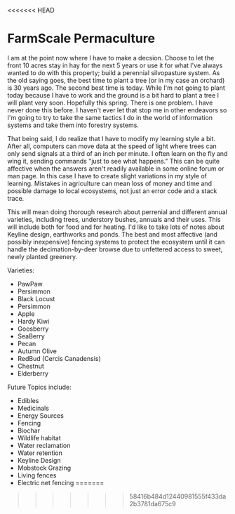 <<<<<<< HEAD
# FarmScale Permaculture

I am at the point now where I have to make a decsion.  Choose to let the front 10 acres stay in hay for the next 5 years or use it for what I've always wanted to do with this property; build a perennial silvopasture system.  As the old saying goes, the best time to plant a tree (or in my case an orchard) is 30 years ago.  The second best time is today.  While I'm not going to plant today because I have to work and the ground is a bit hard to plant a tree I will plant very soon.  Hopefully this spring.  There is one problem.  I have never done this before.  I haven't ever let that  stop me in other endeavors so I'm going to try to take the same tactics I do in the world of information systems and take them into forestry systems.  

That being said, I do realize that I have to modify my learning style a bit. After all, computers can move data at the speed of light where trees can only send signals at a third of an inch per minute.   I often learn on the fly and wing it, sending commands "just to see what happens."  This can be quite affective when the answers aren't readily available in some online forum or man page.  In this case I have to create slight variations in my style of learning.  Mistakes in agriculture can mean loss of money and time and possible damage to local ecosystems, not just an error code and a stack trace. 

This will mean doing thorough research about perrenial and different annual varieties, including trees, understory bushes, annuals and their uses.   This will include both for food and for heating.  I'd like to take lots of notes about Keyline design, earthworks and ponds.  The best and most affective (and possibly inexpensive) fencing systems to protect the ecosystem until it can handle the decimation-by-deer browse due to unfettered access to sweet, newly planted greenery.  


Varieties: 
  * PawPaw
  * Persimmon
  * Black Locust 
  * Persimmon 
  * Apple
  * Hardy Kiwi
  * Goosberry
  * SeaBerry
  * Pecan
  * Autumn Olive
  * RedBud (Cercis Canadensis)
  * Chestnut 
  * Elderberry 


Future Topics include: 
 * Edibles 
 * Medicinals
 * Energy Sources
 * Fencing
 * Biochar
 * Wildlife habitat 
 * Water reclamation
 * Water retention 
 * Keyline Design
 * Mobstock Grazing
 * Living fences
 * Electric net fencing
=======

>>>>>>> 58416b484d12440981555f433da2b3781da675c9
